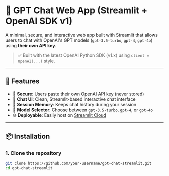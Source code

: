# 🤖 GPT Chat Web App (Streamlit + OpenAI SDK v1)

A minimal, secure, and interactive web app built with Streamlit that allows users to chat with OpenAI's GPT models (`gpt-3.5-turbo`, `gpt-4`, `gpt-4o`) using **their own API key**.

> ✅ Built with the latest OpenAI Python SDK (v1.x) using `client = OpenAI(...)` style.

---

## 🚀 Features

- 🔐 **Secure**: Users paste their own OpenAI API key (never stored)
- 💬 **Chat UI**: Clean, Streamlit-based interactive chat interface
- 🧠 **Session Memory**: Keeps chat history during your session
- 🧪 **Model Selector**: Choose between `gpt-3.5-turbo`, `gpt-4`, or `gpt-4o`
- 🌐 **Deployable**: Easily host on [Streamlit Cloud](https://streamlit.io/cloud)

---


## 📦 Installation

### 1. Clone the repository

```bash
git clone https://github.com/your-username/gpt-chat-streamlit.git
cd gpt-chat-streamlit
